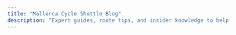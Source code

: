 ```yaml
---
title: "Mallorca Cycle Shuttle Blog"
description: "Expert guides, route tips, and insider knowledge to help you make the most of your cycling adventure in Mallorca"
---
```

